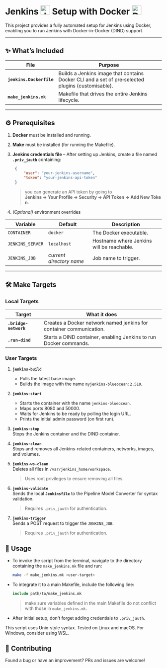 # Jenkins <img src="https://www.jenkins.io/images/logos/jenkins/jenkins.png" alt="Jenkins Logo" height="30">  Setup with Docker <img src="https://www.docker.com/wp-content/uploads/2022/03/Moby-logo.png" alt="Docker Logo" height="30">

This project provides a fully automated setup for Jenkins using Docker, enabling you to run Jenkins with Docker-in-Docker (DIND) support. 

---

## ✨ What’s Included

| File                     | Purpose                                                                                                    |
| ------------------------ | ---------------------------------------------------------------------------------------------------------- |
| **`jenkins.Dockerfile`** | Builds a Jenkins image that contains Docker CLI and a set of pre‑selected plugins (customisable).  |
| **`make_jenkins.mk`**    | Makefile that drives the entire Jenkins lifecycle.                                                         |

---

## ⚙️ Prerequisites

1. **Docker** must be installed and running.
2. **Make** must be installed (for running the Makefile).
3. **Jenkins credentials file** – After setting up Jenkins, create a file named **`.priv_jauth`** containing:

   ```json
    {
        "user": "your-jenkins-username",
        "token": "your-jenkins-api-token"
    }
   ```

    >  you can generate an API token by going to **Jenkins → Your Profile → Security → API Token → Add New Token**.

4. *(Optional)* environment overrides

| Variable         | Default                  | Description                                 |
| ---------------- | ------------------------ | ------------------------------------------- |
| `CONTAINER`      | `docker`                 | The Docker executable.                      |
| `JENKINS_SERVER` | `localhost`              | Hostname where Jenkins will be reachable.  |
| `JENKINS_JOB`    | *current directory name* | Job name to trigger.                        |

---

## 🛠 Make Targets

### Local Targets

| Target                 | What it does                                                         |
| ---------------------- | -------------------------------------------------------------------- |
| **`.bridge-network`**  | Creates a Docker network named jenkins for container communication.  |
| **`.run-dind`**        | Starts a DIND container, enabling Jenkins to run Docker commands.    |

### User Targets

1. **`jenkins-build`**
    - Pulls the latest base image.
    - Builds the image with the name `myjenkins-blueocean:2.510`.

2. **`jenkins-start`**    
    - Starts the container with the name `jenkins-blueocean`.
    - Maps ports 8080 and 50000.
    - Waits for Jenkins to be ready by polling the login URL.
    - Prints the initial admin password (on first run).

3. **`jenkins-stop`**     
    Stops the Jenkins container and the DIND container.
    
4. **`jenkins-clean`**    
    Stops and removes all Jenkins-related containers, networks, images, and volumes.
    
5. **`jenkins-ws-clean`**    
    Deletes all files in `/var/jenkins_home/workspace`.
    > Uses root privileges to ensure removing all files.

6. **`jenkins-validate`**    
    Sends the local **`Jenkinsfile`** to the Pipeline Model Converter for syntax validation.
    > Requires `.priv_jauth` for authentication.

7. **`jenkins-trigger`**  
    Sends a POST request to trigger the `JENKINS_JOB`.
    > Requires `.priv_jauth` for authentication.

## 📝 Usage
- To invoke the script from the terminal, navigate to the directory containing the `make_jenkins.mk` file and run:

    ```bash
    make -f make_jenkins.mk <user-target>
    ```

- To integrate it to a main Makefile, include the following line:

    ```makefile
    include path/to/make_jenkins.mk
    ```
    > make sure variables defined in the main Makefile do not conflict with those in `make_jenkins.mk`.

- After initial setup, don't forget adding credentials to `.priv_jauth`.

This script uses Unix-style syntax. Tested on Linux and macOS. For Windows, consider using WSL.

## 🤝 Contributing

Found a bug or have an improvement? PRs and issues are welcome!
